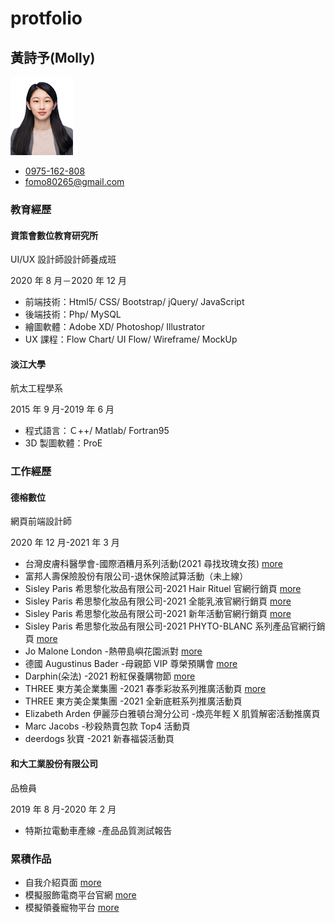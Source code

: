 # protfolio

## 黃詩予(Molly)

![](./images/id_photo.jpg)

- [0975-162-808](tel:+886-975162808)
- [fomo80265@gmail.com](mailto:fomo80265@gmail.com)

### 教育經歷

#### 資策會數位教育研究所

UI/UX 設計師設計師養成班

2020 年 8 月－2020 年 12 月

- 前端技術：Html5/ CSS/ Bootstrap/ jQuery/ JavaScript
- 後端技術：Php/ MySQL
- 繪圖軟體：Adobe XD/ Photoshop/ Illustrator
- UX 課程：Flow Chart/ UI Flow/ Wireframe/ MockUp

#### 淡江大學

航太工程學系

2015 年 9 月-2019 年 6 月

- 程式語言：Ｃ++/ Matlab/ Fortran95
- 3D 製圖軟體：ProE

### 工作經歷

#### 德榕數位

網頁前端設計師

2020 年 12 月-2021 年 3 月

- 台灣皮膚科醫學會-國際酒糟月系列活動(2021 尋找玫瑰女孩) [more](https://www.rosegirl.com.tw/)
- 富邦人壽保險股份有限公司-退休保險試算活動（未上線）
- Sisley Paris 希思黎化妝品有限公司-2021 Hair Rituel 官網行銷頁 [more](https://www.sisley-paris.com/zh-TW/2021-04-md-hair)
- Sisley Paris 希思黎化妝品有限公司-2021 全能乳液官網行銷頁 [more](https://www.sisley-paris.com/zh-TW/2021-04-md-sisley_ec)
- Sisley Paris 希思黎化妝品有限公司-2021 新年活動官網行銷頁 [more](https://www.sisley-paris.com/zh-TW/2021-01-sisley_CNY)
- Sisley Paris 希思黎化妝品有限公司-2021 PHYTO-BLANC 系列產品官網行銷頁 [more](https://www.sisley-paris.com/zh-TW/2021-03-md-sisley_pb/)
- Jo Malone London -熱帶島嶼花園派對 [more](https://www.jmltw.com.tw/2021Blossomas/)
- 德國 Augustinus Bader -母親節 VIP 尊榮預購會 [more](https://www.augustinusbader.com.tw/)
- Darphin(朵法) -2021 粉紅保養購物節 [more](https://www.darphintw.com/2021pink/)
- THREE 東方美企業集團 -2021 春季彩妝系列推廣活動頁 [more](https://www.threecosmetics.com.tw/event-page/192-id192)
- THREE 東方美企業集團 -2021 全新底粧系列推廣活動頁
- Elizabeth Arden 伊麗莎白雅頓台灣分公司 -煥亮年輕 X 肌質解密活動推廣頁
- Marc Jacobs -秒殺熱賣包款 Top4 活動頁
- deerdogs 狄寶 -2021 新春福袋活動頁

#### 和大工業股份有限公司

品檢員

2019 年 8 月-2020 年 2 月

- 特斯拉電動車產線 -產品品質測試報告

### 累積作品

- 自我介紹頁面 [more](https://huangshihyu.github.io/20210406/)
- 模擬服飾電商平台官網 [more](https://huangshihyu.github.io/20210406/ajpeace.html)
- 模擬領養寵物平台 [more](https://huangshihyu.github.io/pet_website/)
